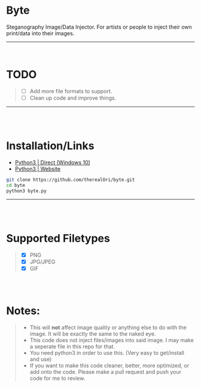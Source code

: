 # Byte
Steganography Image/Data Injector. For artists or people to inject their own print/data into their images.
__ __
<br />

# TODO
> - [ ] Add more file formats to support.
> - [ ] Clean up code and improve things.
__ __

<br />
<br />

# Installation/Links
- [Python3 | Direct (Windows 10)](https://www.python.org/ftp/python/3.10.0/python-3.10.0-amd64.exe)
- [Python3 | Website](https://www.python.org)

```bash
git clone https://github.com/therealOri/byte.git
cd byte
python3 byte.py
```
__ __

<br />
<br />

# Supported Filetypes
> - [x] PNG
> - [x] JPG/JPEG
> - [x] GIF

<br />
<br />

# Notes:
> - This will **not** affect image quality or anything else to do with the image. It will be exactly the same to the naked eye.
> - This code does not inject files/images into said image. I may make a seperate file in this repo for that.
> - You need python3 in order to use this. (Very easy to get/install and use)
> - If you want to make this code cleaner, better, more optimized, or add onto the code. Please make a pull request and push your code for me to review.
